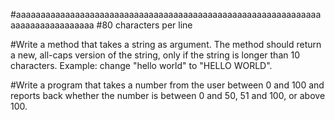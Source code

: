 #aaaaaaaaaaaaaaaaaaaaaaaaaaaaaaaaaaaaaaaaaaaaaaaaaaaaaaaaaaaaaaaaaaaaaaaaaaaaaaa
#80 characters per line

#Write a method that takes a string as argument. The method should return a new, all-caps version of the string, only if the string is longer than 10 characters. Example: change "hello world" to "HELLO WORLD".

#Write a program that takes a number from the user between 0 and 100 and reports back whether the number is between 0 and 50, 51 and 100, or above 100.